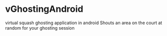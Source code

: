 # vGhostingAndroid
virtual squash ghosting application in android
Shouts an area on the court at random for your ghosting session
